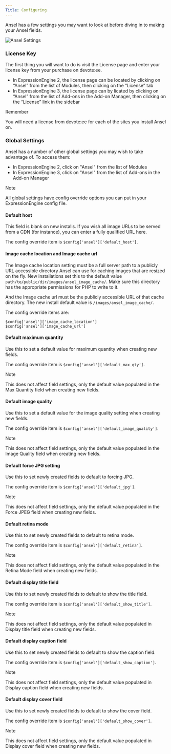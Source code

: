 ```yaml
---
Title: Configuring
---
```


Ansel has a few settings you may want to look at before diving in to making your Ansel fields.

![Ansel Settings](/assets/img/documentation/ansel/ansel-settings.png)

### License Key

The first thing you will want to do is visit the License page and enter your license key from your purchase on devote:ee.

- In ExpressionEngine 2, the license page can be located by clicking on “Ansel” from the list of Modules, then clicking on the “License” tab
- In ExpressionEngine 3, the license page can by licated by clicking on “Ansel” from the list of Add-ons in the Add-on Manager, then clicking on the “License” link in the sidebar

<div class="content-blocks__note">
	<div class="content-blocks__note-title">Remember</div>
	<p>You will need a license from devote:ee for each of the sites you install Ansel on.</p>
</div>

### Global Settings

Ansel has a number of other global settings you may wish to take advantage of. To access them:

- In ExpressionEngine 2, click on "Ansel" from the list of Modules
- In ExpressionEngine 3, click on "Ansel" from the list of Add-ons in the Add-on Manager

<div class="content-blocks__note">
	<div class="content-blocks__note-title">Note</div>
	<p>All global settings have config override options you can put in your ExpressionEngine config file.</p>
</div>

#### Default host

This field is blank on new installs. If you wish all image URLs to be served from a CDN (for instance), you can enter a fully qualified URL here.

The config override item is `$config['ansel']['default_host']`.

#### Image cache location and Image cache url

The Image cache location setting must be a full server path to a publicly URL accessible directory Ansel can use for caching images that are resized on the fly. New installations set this to the default value  `path/to/public/dir/images/ansel_image_cache/`. Make sure this directory has the appropriate permissions for PHP to write to it.

And the Image cache url must be the publicly accessible URL of that cache directory. The new install default value is `/images/ansel_image_cache/`.

The config override items are:

`$config['ansel']['image_cache_location']`  
`$config['ansel']['image_cache_url']`

#### Default maximum quantity

Use this to set a default value for maximum quantity when creating new fields.

The config override item is `$config['ansel']['default_max_qty']`.

<div class="content-blocks__note">
	<div class="content-blocks__note-title">Note</div>
	<p>This does not affect field settings, only the default value populated in the Max Quantity field when creating new fields.</p>
</div>

#### Default image quality

Use this to set a default value for the image quality setting when creating new fields.

The config override item is `$config['ansel']['default_image_quality']`.

<div class="content-blocks__note">
	<div class="content-blocks__note-title">Note</div>
	<p>This does not affect field settings, only the default value populated in the Image Quality field when creating new fields.</p>
</div>

#### Default force JPG setting

Use this to set newly created fields to default to forcing JPG.

The config override item is `$config['ansel']['default_jpg']`.

<div class="content-blocks__note">
	<div class="content-blocks__note-title">Note</div>
	<p>This does not affect field settings, only the default value populated in the Force JPEG field when creating new fields.</p>
</div>

#### Default retina mode

Use this to set newly created fields to default to retina mode.

The config override item is `$config['ansel']['default_retina']`.

<div class="content-blocks__note">
	<div class="content-blocks__note-title">Note</div>
	<p>This does not affect field settings, only the default value populated in the Retina Mode field when creating new fields.</p>
</div>

#### Default display title field

Use this to set newly created fields to default to show the title field.

The config override item is `$config['ansel']['default_show_title']`.

<div class="content-blocks__note">
	<div class="content-blocks__note-title">Note</div>
	<p>This does not affect field settings, only the default value populated in Display title field when creating new fields.</p>
</div>

#### Default display caption field

Use this to set newly created fields to default to show the caption field.

The config override item is `$config['ansel']['default_show_caption']`.

<div class="content-blocks__note">
	<div class="content-blocks__note-title">Note</div>
	<p>This does not affect field settings, only the default value populated in Display caption field when creating new fields.</p>
</div>

#### Default display cover field

Use this to set newly created fields to default to show the cover field.

The config override item is `$config['ansel']['default_show_cover']`.

<div class="content-blocks__note">
	<div class="content-blocks__note-title">Note</div>
	<p>This does not affect field settings, only the default value populated in Display cover field when creating new fields.</p>
</div>
